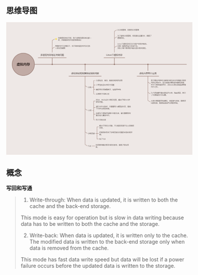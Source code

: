 ## 思维导图

![虚拟内存](img\虚拟内存.png)

## 概念

**写回和写通**

> 1. Write-through: When data is updated, it is written to both the cache and the back-end storage. 
>
>   This mode is easy for operation but is slow in data writing because data has to be written to both the cache and the storage.
>
> 2. Write-back: When data is updated, it is written only to the cache. The modified data is written to the back-end storage only when data is removed from the cache. 
>
>   This mode has fast data write speed but data will be lost if a power failure occurs before the updated data is written to the storage.
>

